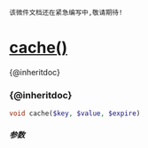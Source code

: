     该微件文档还在紧急编写中,敬请期待!
[cache()](http://twinh.github.com/widget/api/cache)
===================================================

{@inheritdoc}

### {@inheritdoc}
```php
void cache($key, $value, $expire)
```

##### 参数

